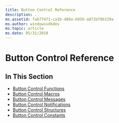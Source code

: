 ```yaml
---
title: Button Control Reference
description: .
ms.assetid: fab77471-ca1b-480a-b956-a872bf8b129a
ms.author: windowssdkdev
ms.topic: article
ms.date: 05/31/2018
---
```


# Button Control Reference

## In This Section

-   [Button Control Functions](bumper-button-control-reference-functions.md)
-   [Button Control Macros](bumper-button-control-reference-macros.md)
-   [Button Control Messages](bumper-button-control-reference-messages.md)
-   [Button Control Notifications](bumper-button-control-reference-notifications.md)
-   [Button Control Structures](bumper-button-control-reference-structures.md)
-   [Button Control Constants](bumper-button-control-reference-constants.md)

 

 




